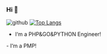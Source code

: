 ### Hi 👋

![github](https://github-readme-stats.vercel.app/api?username=jiangwu10057&theme=vue-dark&show_icons=true)
[![Top Langs](https://github-readme-stats.vercel.app/api/top-langs/?username=jiangwu10057&layout=compact)](https://starsl.cn)

- I‘m a PHP&GO&PYTHON Engineer! 
<div data-iframe-width="150" data-iframe-height="270" data-share-badge-id="628a51b3-73ba-428d-9e84-0c3c11cabbfa" data-share-badge-host="https://www.credly.com"></div><script type="text/javascript" async src="//cdn.credly.com/assets/utilities/embed.js"></script>
- I‘m a PMP! 
<!--
**jiangwu10057/jiangwu10057** is a ✨ _special_ ✨ repository because its `README.md` (this file) appears on your GitHub profile.

Here are some ideas to get you started:

- 🔭 I’m currently working on ...
- 🌱 I’m currently learning ...
- 👯 I’m looking to collaborate on ...
- 🤔 I’m looking for help with ...
- 💬 Ask me about ...
- 📫 How to reach me: ...
- 😄 Pronouns: ...
- ⚡ Fun fact: ...
-->
